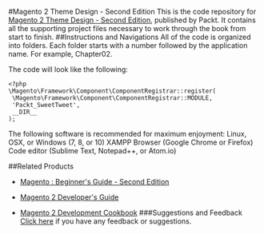 #Magento 2 Theme Design - Second Edition
This is the code repository for [Magento 2 Theme Design - Second Edition](https://www.packtpub.com/web-development/magento-2-theme-design-second-edition?utm_source=github&utm_medium=repository&utm_campaign=9781785888229), published by Packt. It contains all the supporting project files necessary to work through the book from start to finish.
##Instructions and Navigations
All of the code is organized into folders. Each folder starts with a number followed by the application name. For example, Chapter02.



The code will look like the following:
```
<?php
\Magento\Framework\Component\ComponentRegistrar::register(
 \Magento\Framework\Component\ComponentRegistrar::MODULE,
 'Packt_SweetTweet',
 __DIR__
);
```

The following software is recommended for maximum enjoyment:
Linux, OSX, or Windows (7, 8, or 10)
XAMPP
Browser (Google Chrome or Firefox)
Code editor (Sublime Text, Notepad++, or Atom.io)

##Related Products
* [Magento : Beginner's Guide - Second Edition](https://www.packtpub.com/web-development/magento-beginners-guide-second-edition?utm_source=github&utm_medium=repository&utm_campaign=9781782162704)

* [Magento 2 Developer's Guide](https://www.packtpub.com/web-development/magento-2-developers-guide?utm_source=github&utm_medium=repository&utm_campaign=9781785886584)

* [Magento 2 Development Cookbook](https://www.packtpub.com/web-development/magento-2-development-cookbook?utm_source=github&utm_medium=repository&utm_campaign=9781785882197)
###Suggestions and Feedback
[Click here](https://docs.google.com/forms/d/e/1FAIpQLSe5qwunkGf6PUvzPirPDtuy1Du5Rlzew23UBp2S-P3wB-GcwQ/viewform) if you have any feedback or suggestions.
